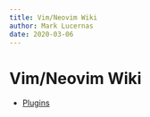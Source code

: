 ```yaml
---
title: Vim/Neovim Wiki
author: Mark Lucernas
date: 2020-03-06
---
```



# Vim/Neovim Wiki

- [Plugins](plugins/index)
